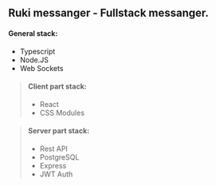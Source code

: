 ## Ruki messanger - Fullstack messanger. 

#### General stack:

- Typescript
- Node.JS
- Web Sockets

> #### Client part stack:
> 
> - React
> - CSS Modules

> #### Server part stack:
>
> - Rest API
> - PostgreSQL
> - Express
> - JWT Auth